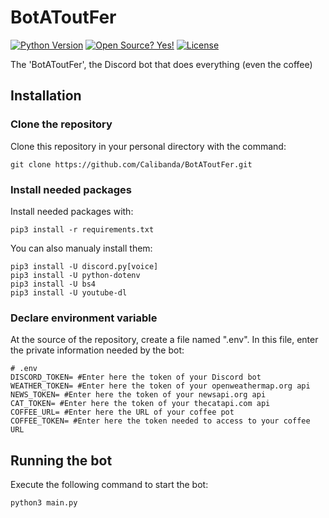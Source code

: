 # BotAToutFer
[![Python Version](https://img.shields.io/badge/python-3.6-blue?style=for-the-badge&logo=python)](https://github.com/Calibanda/BotAToutFer/)
[![Open Source? Yes!](https://img.shields.io/badge/Open%20Source%3F-Yes!-green?style=for-the-badge&logo=appveyor)](https://github.com/Calibanda/BotAToutFer/)
[![License](https://img.shields.io/github/license/Calibanda/BotAToutFer?style=for-the-badge)](https://github.com/Calibanda/BotAToutFer/blob/main/LICENSE)

The 'BotAToutFer', the Discord bot that does everything (even the coffee)

## Installation 

### Clone the repository

Clone this repository in your personal directory with the command:

```
git clone https://github.com/Calibanda/BotAToutFer.git
```

### Install needed packages

Install needed packages with:

```
pip3 install -r requirements.txt
```
You can also manualy install them:

```
pip3 install -U discord.py[voice]
pip3 install -U python-dotenv
pip3 install -U bs4
pip3 install -U youtube-dl
```

### Declare environment variable

At the source of the repository, create a file named ".env". In this file, enter the private information needed by the bot:

```
# .env
DISCORD_TOKEN= #Enter here the token of your Discord bot
WEATHER_TOKEN= #Enter here the token of your openweathermap.org api
NEWS_TOKEN= #Enter here the token of your newsapi.org api
CAT_TOKEN= #Enter here the token of your thecatapi.com api
COFFEE_URL= #Enter here the URL of your coffee pot
COFFEE_TOKEN= #Enter here the token needed to access to your coffee URL
```

## Running the bot

Execute the following command to start the bot:

```
python3 main.py
```
